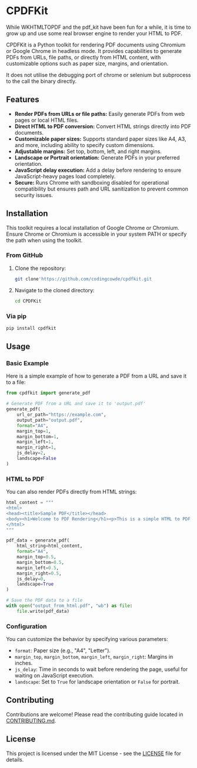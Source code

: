 
# CPDFKit

While WKHTMLTOPDF and the pdf_kit have been fun for a while, it is time to grow up and use some real browser engine to render your HTML to PDF.

CPDFKit is a Python toolkit for rendering PDF documents using Chromium or Google Chrome in headless mode. It provides capabilities to generate PDFs from URLs, file paths, or directly from HTML content, with customizable options such as paper size, margins, and orientation.

It does not utilise the debugging port of chrome or selenium but subprocess to the call the binary directly. 

## Features

- **Render PDFs from URLs or file paths:** Easily generate PDFs from web pages or local HTML files.
- **Direct HTML to PDF conversion:** Convert HTML strings directly into PDF documents.
- **Customizable paper sizes:** Supports standard paper sizes like A4, A3, and more, including ability to specify custom dimensions.
- **Adjustable margins:** Set top, bottom, left, and right margins.
- **Landscape or Portrait orientation:** Generate PDFs in your preferred orientation.
- **JavaScript delay execution:** Add a delay before rendering to ensure JavaScript-heavy pages load completely.
- **Secure:** Runs Chrome with sandboxing disabled for operational compatibility but ensures path and URL sanitization to prevent common security issues.

## Installation

This toolkit requires a local installation of Google Chrome or Chromium. Ensure Chrome or Chromium is accessible in your system PATH or specify the path when using the toolkit.

### From GitHub

1. Clone the repository:
   ```bash
   git clone'https://github.com/codingcowde/cpdfkit.git
   ```
2. Navigate to the cloned directory:
   ```bash
   cd CPDFKit
   ```

### Via pip

```bash
pip install cpdfkit
```



## Usage

### Basic Example

Here is a simple example of how to generate a PDF from a URL and save it to a file:

```python
from cpdfkit import generate_pdf

# Generate PDF from a URL and save it to 'output.pdf'
generate_pdf(
    url_or_path="https://example.com",
    output_path="output.pdf",
    format="A4",
    margin_top=1,
    margin_bottom=1,
    margin_left=1,
    margin_right=1,
    js_delay=2,
    landscape=False
)
```

### HTML to PDF

You can also render PDFs directly from HTML strings:

```python
html_content = """
<html>
<head><title>Sample PDF</title></head>
<body><h1>Welcome to PDF Rendering</h1><p>This is a simple HTML to PDF conversion example.</p></body>
</html>
"""

pdf_data = generate_pdf(
    html_string=html_content,
    format="A4",
    margin_top=0.5,
    margin_bottom=0.5,
    margin_left=0.5,
    margin_right=0.5,
    js_delay=0,
    landscape=True
)

# Save the PDF data to a file
with open("output_from_html.pdf", "wb") as file:
    file.write(pdf_data)
```

### Configuration

You can customize the behavior by specifying various parameters:

- `format`: Paper size (e.g., "A4", "Letter").
- `margin_top`, `margin_bottom`, `margin_left`, `margin_right`: Margins in inches.
- `js_delay`: Time in seconds to wait before rendering the page, useful for waiting on JavaScript execution.
- `landscape`: Set to `True` for landscape orientation or `False` for portrait.

## Contributing

Contributions are welcome! Please read the contributing guide located in [CONTRIBUTING.md](CONTRIBUTING.md).

## License

This project is licensed under the MIT License - see the [LICENSE](LICENSE) file for details.
